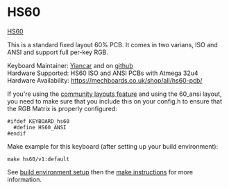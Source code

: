 HS60
====

[HS60](https://mechboards.co.uk/wp-content/uploads/2018/04/IMG_20180420_140353.jpg)

This is a standard fixed layout 60% PCB. It comes in two varians, ISO and ANSI and support full per-key RGB.

Keyboard Maintainer: [Yiancar](http://yiancar-designs.com/) and on [github](https://github.com/yiancar)  
Hardware Supported: HS60 ISO and ANSI PCBs with Atmega 32u4   
Hardware Availability: https://mechboards.co.uk/shop/all/hs60-pcb/   

If you're using the [community layouts feature](https://docs.qmk.fm/#/feature_layouts) and using the 60_ansi layout, you need to make sure that you include this on your config.h to ensure that the RGB Matrix is properly configured:

    #ifdef KEYBOARD_hs60
      #define HS60_ANSI
    #endif

Make example for this keyboard (after setting up your build environment):

    make hs60/v1:default

See [build environment setup](https://docs.qmk.fm/#/getting_started_build_tools) then the [make instructions](https://docs.qmk.fm/#/getting_started_make_guide) for more information.
